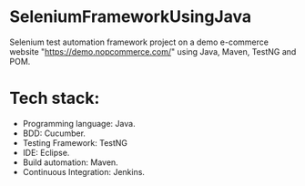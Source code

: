 # SeleniumFrameworkUsingJava

Selenium test automation framework project on a demo e-commerce website "https://demo.nopcommerce.com/" using Java, Maven, TestNG and POM.

# Tech stack:
- Programming language: Java.
- BDD: Cucumber.
- Testing Framework: TestNG
- IDE: Eclipse.
- Build automation: Maven.
- Continuous Integration: Jenkins.
